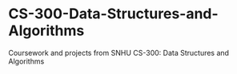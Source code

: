 # CS-300-Data-Structures-and-Algorithms
Coursework and projects from SNHU CS-300: Data Structures and Algorithms
